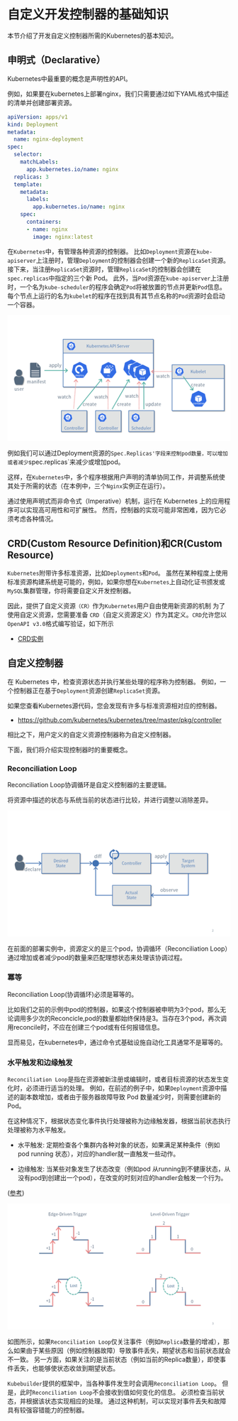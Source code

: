 # 自定义开发控制器的基础知识

本节介绍了开发自定义控制器所需的Kubernetes的基本知识。

## 申明式（Declarative）

Kubernetes中最重要的概念是声明性的API。

例如，如果要在kubernetes上部署nginx，我们只需要通过如下YAML格式中描述的清单并创建部署资源。

```yaml
apiVersion: apps/v1
kind: Deployment
metadata:
  name: nginx-deployment
spec:
  selector:
    matchLabels:
      app.kubernetes.io/name: nginx
  replicas: 3
  template:
    metadata:
      labels:
        app.kubernetes.io/name: nginx
    spec:
      containers:
      - name: nginx
        image: nginx:latest
```



在`Kubernetes`中，有管理各种资源的控制器。
比如`Deployment`资源在`kube-apiserver`上注册时，管理`Deployment`的控制器会创建一个新的`ReplicaSet`资源。
接下来，当注册`ReplicaSet`资源时，管理`ReplicaSet`的控制器会创建在`spec.replicas`中指定的三个新 Pod。
此外，当`Pod`资源在`kube-apiserver`上注册时，一个名为`kube-scheduler`的程序会确定`Pod`将被放置的节点并更新`Pod`信息。
每个节点上运行的名为`kubelet`的程序在找到具有其节点名称的`Pod`资源时会启动一个容器。

![Declarative API](./img/declarative.png)

例如我们可以通过Deployment资源的`Spec.Replicas'字段来控制pod数量，可以增加或者减少`spec.replicas`来减少或增加pod。

这样，在`Kubernetes`中，多个程序根据用户声明的清单协同工作，并调整系统使其处于所需的状态（在本例中，三个`Nginx`实例正在运行）。



通过使用声明式而非命令式（Imperative）机制，运行在 Kubernetes 上的应用程序可以实现高可用性和可扩展性。
然而，控制器的实现可能非常困难，因为它必须考虑各种情况。


## CRD(Custom Resource Definition)和CR(Custom Resource)


`Kubernetes`附带许多标准资源，比如`Deployments`和`Pod`。
虽然在某种程度上使用标准资源构建系统是可能的，例如，如果你想在`Kubernetes`上自动化证书颁发或`MySQL`集群管理，你将需要自定义开发控制器。

因此，提供了自定义资源`（CR）`作为`Kubernetes`用户自由使用新资源的机制
为了使用自定义资源，您需要准备 `CRD`（自定义资源定义）作为其定义。`CRD`允许您以`OpenAPI v3.0`格式编写验证，如下所示

- [CRD实例](https://github.com/zoetrope/kubebuilder-training/blob/main/codes/50_completed/config/crd/bases/view.zoetrope.github.io_markdownviews.yaml)

## 自定义控制器

在 Kubernetes 中，检查资源状态并执行某些处理的程序称为控制器。
例如，一个控制器正在基于`Deployment`资源创建`ReplicaSet`资源。

如果您查看Kubernetes源代码，您会发现有许多与标准资源相对应的控制器。

- https://github.com/kubernetes/kubernetes/tree/master/pkg/controller

相比之下，用户定义的自定义资源控制器称为自定义控制器。

下面，我们将介绍实现控制器时的重要概念。

### Reconciliation Loop

Reconciliation Loop协调循环是自定义控制器的主要逻辑。

将资源中描述的状态与系统当前的状态进行比较，并进行调整以消除差异。

![Reconcile Loop](./img/reconcile_loop.png)

在前面的部署实例中，资源定义的是三个pod，协调循环（Reconciliation Loop）通过增加或者减少pod的数量来匹配理想状态来处理该协调过程。


### 冪等

Reconciliation Loop(协调循环)必须是幂等的。

比如我们之前的示例中pod的控制器，如果这个控制器被申明为3个pod，那么无论调用多少次的Reconcicle,pod的数量都始终保持是3。当存在3个pod，再次调用reconcile时，不应在创建三个pod或有任何报错信息。

显而易见，在kubernetes中，通过命令式基础设施自动化工具通常不是幂等的。

### 水平触发和边缘触发

`Reconciliation Loop`是指在资源被新注册或编辑时，或者目标资源的状态发生变化时，必须进行适当的处理。
例如，在前述的例子中，如果`Deployment`资源中描述的副本数增加，或者由于服务器故障导致 Pod 数量减少时，则需要创建新的 Pod。

在这种情况下，根据状态变化事件执行处理被称为边缘触发器，根据当前状态执行处理被称为水平触发。

- 水平触发: 定期检查各个集群内各种对象的状态，如果满足某种条件（例如pod running 状态），对应的handler就一直触发一些动作。

- 边缘触发: 当某些对象发生了状态改变（例如pod 从running到不健康状态，从没有pod到创建出一个pod），在改变的时刻对应的handler会触发一个行为。


([参考](https://hackernoon.com/level-triggering-and-reconciliation-in-kubernetes-1f17fe30333d))

![Edge-driven vs. Level-driven Trigger](./img/edge_level_trigger.png)

如图所示，如果`Reconciliation Loop`仅关注事件（例如`Replica`数量的增减），那么如果由于某些原因（例如控制器故障）导致事件丢失，期望状态和当前状态就会不一致。
另一方面，如果关注的是当前状态（例如当前的Replica数量），即使事件丢失，也能够使状态收敛到期望状态。

`Kubebuilder`提供的框架中，当各种事件发生时会调用`Reconciliation Loop`。
但是，此时`Reconciliation Loop`不会接收到值如何变化的信息。
必须检查当前状态，并根据该状态实现相应的处理。
通过这种机制，可以实现对事件丢失和故障具有较强容错能力的控制器。
